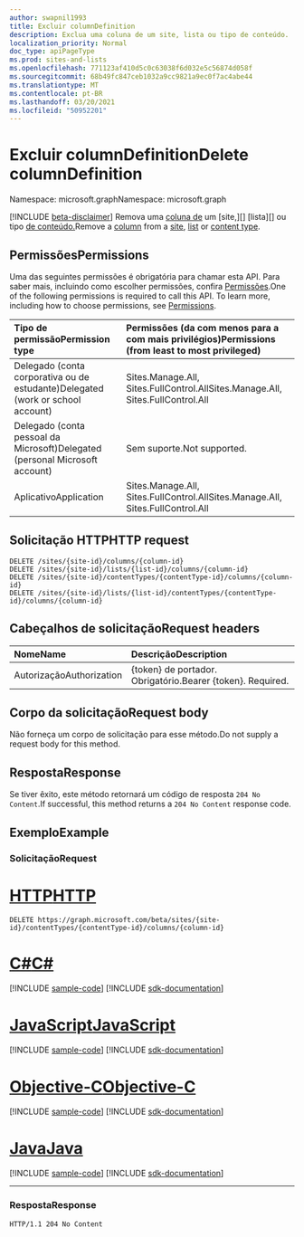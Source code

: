```yaml
---
author: swapnil1993
title: Excluir columnDefinition
description: Exclua uma coluna de um site, lista ou tipo de conteúdo.
localization_priority: Normal
doc_type: apiPageType
ms.prod: sites-and-lists
ms.openlocfilehash: 771123af410d5c0c63038f6d032e5c56874d058f
ms.sourcegitcommit: 68b49fc847ceb1032a9cc9821a9ec0f7ac4abe44
ms.translationtype: MT
ms.contentlocale: pt-BR
ms.lasthandoff: 03/20/2021
ms.locfileid: "50952201"
---
```

# <a name="delete-columndefinition"></a><span data-ttu-id="914f0-103">Excluir columnDefinition</span><span class="sxs-lookup"><span data-stu-id="914f0-103">Delete columnDefinition</span></span>
<span data-ttu-id="914f0-104">Namespace: microsoft.graph</span><span class="sxs-lookup"><span data-stu-id="914f0-104">Namespace: microsoft.graph</span></span>

[!INCLUDE [beta-disclaimer](../../includes/beta-disclaimer.md)]
<span data-ttu-id="914f0-105">Remova uma [coluna de][columndefinition] um [site,][] [lista][] ou tipo [de conteúdo.][contentType]</span><span class="sxs-lookup"><span data-stu-id="914f0-105">Remove a [column][columndefinition] from a [site][], [list][] or [content type][contentType].</span></span>


## <a name="permissions"></a><span data-ttu-id="914f0-106">Permissões</span><span class="sxs-lookup"><span data-stu-id="914f0-106">Permissions</span></span>
<span data-ttu-id="914f0-p101">Uma das seguintes permissões é obrigatória para chamar esta API. Para saber mais, incluindo como escolher permissões, confira [Permissões](/graph/permissions_reference.md).</span><span class="sxs-lookup"><span data-stu-id="914f0-p101">One of the following permissions is required to call this API. To learn more, including how to choose permissions, see [Permissions](/graph/permissions_reference.md).</span></span>

|<span data-ttu-id="914f0-109">Tipo de permissão</span><span class="sxs-lookup"><span data-stu-id="914f0-109">Permission type</span></span>      | <span data-ttu-id="914f0-110">Permissões (da com menos para a com mais privilégios)</span><span class="sxs-lookup"><span data-stu-id="914f0-110">Permissions (from least to most privileged)</span></span>              |
|:--------------------|:---------------------------------------------------------|
|<span data-ttu-id="914f0-111">Delegado (conta corporativa ou de estudante)</span><span class="sxs-lookup"><span data-stu-id="914f0-111">Delegated (work or school account)</span></span> | <span data-ttu-id="914f0-112">Sites.Manage.All, Sites.FullControl.All</span><span class="sxs-lookup"><span data-stu-id="914f0-112">Sites.Manage.All, Sites.FullControl.All</span></span>    |
|<span data-ttu-id="914f0-113">Delegado (conta pessoal da Microsoft)</span><span class="sxs-lookup"><span data-stu-id="914f0-113">Delegated (personal Microsoft account)</span></span> | <span data-ttu-id="914f0-114">Sem suporte.</span><span class="sxs-lookup"><span data-stu-id="914f0-114">Not supported.</span></span>    |
|<span data-ttu-id="914f0-115">Aplicativo</span><span class="sxs-lookup"><span data-stu-id="914f0-115">Application</span></span> | <span data-ttu-id="914f0-116">Sites.Manage.All, Sites.FullControl.All</span><span class="sxs-lookup"><span data-stu-id="914f0-116">Sites.Manage.All, Sites.FullControl.All</span></span> |

## <a name="http-request"></a><span data-ttu-id="914f0-117">Solicitação HTTP</span><span class="sxs-lookup"><span data-stu-id="914f0-117">HTTP request</span></span>

<!-- { "blockType": "ignored" } -->

```http
DELETE /sites/{site-id}/columns/{column-id}
DELETE /sites/{site-id}/lists/{list-id}/columns/{column-id}
DELETE /sites/{site-id}/contentTypes/{contentType-id}/columns/{column-id}
DELETE /sites/{site-id}/lists/{list-id}/contentTypes/{contentType-id}/columns/{column-id}
```
## <a name="request-headers"></a><span data-ttu-id="914f0-118">Cabeçalhos de solicitação</span><span class="sxs-lookup"><span data-stu-id="914f0-118">Request headers</span></span>
|<span data-ttu-id="914f0-119">Nome</span><span class="sxs-lookup"><span data-stu-id="914f0-119">Name</span></span>|<span data-ttu-id="914f0-120">Descrição</span><span class="sxs-lookup"><span data-stu-id="914f0-120">Description</span></span>|
|:---|:---|
|<span data-ttu-id="914f0-121">Autorização</span><span class="sxs-lookup"><span data-stu-id="914f0-121">Authorization</span></span>|<span data-ttu-id="914f0-p102">{token} de portador. Obrigatório.</span><span class="sxs-lookup"><span data-stu-id="914f0-p102">Bearer {token}. Required.</span></span>|

## <a name="request-body"></a><span data-ttu-id="914f0-124">Corpo da solicitação</span><span class="sxs-lookup"><span data-stu-id="914f0-124">Request body</span></span>
<span data-ttu-id="914f0-125">Não forneça um corpo de solicitação para esse método.</span><span class="sxs-lookup"><span data-stu-id="914f0-125">Do not supply a request body for this method.</span></span>

## <a name="response"></a><span data-ttu-id="914f0-126">Resposta</span><span class="sxs-lookup"><span data-stu-id="914f0-126">Response</span></span>

<span data-ttu-id="914f0-127">Se tiver êxito, este método retornará um código de resposta `204 No Content`.</span><span class="sxs-lookup"><span data-stu-id="914f0-127">If successful, this method returns a `204 No Content` response code.</span></span>

## <a name="example"></a><span data-ttu-id="914f0-128">Exemplo</span><span class="sxs-lookup"><span data-stu-id="914f0-128">Example</span></span>

### <a name="request"></a><span data-ttu-id="914f0-129">Solicitação</span><span class="sxs-lookup"><span data-stu-id="914f0-129">Request</span></span>

# <a name="http"></a>[<span data-ttu-id="914f0-130">HTTP</span><span class="sxs-lookup"><span data-stu-id="914f0-130">HTTP</span></span>](#tab/http)
<!-- {
  "blockType": "request",
  "name": "delete_columns_from_contenttype"
}
-->

```http
DELETE https://graph.microsoft.com/beta/sites/{site-id}/contentTypes/{contentType-id}/columns/{column-id}
```
# <a name="c"></a>[<span data-ttu-id="914f0-131">C#</span><span class="sxs-lookup"><span data-stu-id="914f0-131">C#</span></span>](#tab/csharp)
[!INCLUDE [sample-code](../includes/snippets/csharp/delete-columns-from-contenttype-csharp-snippets.md)]
[!INCLUDE [sdk-documentation](../includes/snippets/snippets-sdk-documentation-link.md)]

# <a name="javascript"></a>[<span data-ttu-id="914f0-132">JavaScript</span><span class="sxs-lookup"><span data-stu-id="914f0-132">JavaScript</span></span>](#tab/javascript)
[!INCLUDE [sample-code](../includes/snippets/javascript/delete-columns-from-contenttype-javascript-snippets.md)]
[!INCLUDE [sdk-documentation](../includes/snippets/snippets-sdk-documentation-link.md)]

# <a name="objective-c"></a>[<span data-ttu-id="914f0-133">Objective-C</span><span class="sxs-lookup"><span data-stu-id="914f0-133">Objective-C</span></span>](#tab/objc)
[!INCLUDE [sample-code](../includes/snippets/objc/delete-columns-from-contenttype-objc-snippets.md)]
[!INCLUDE [sdk-documentation](../includes/snippets/snippets-sdk-documentation-link.md)]

# <a name="java"></a>[<span data-ttu-id="914f0-134">Java</span><span class="sxs-lookup"><span data-stu-id="914f0-134">Java</span></span>](#tab/java)
[!INCLUDE [sample-code](../includes/snippets/java/delete-columns-from-contenttype-java-snippets.md)]
[!INCLUDE [sdk-documentation](../includes/snippets/snippets-sdk-documentation-link.md)]

---


### <a name="response"></a><span data-ttu-id="914f0-135">Resposta</span><span class="sxs-lookup"><span data-stu-id="914f0-135">Response</span></span>

<!-- {
  "blockType": "response",
  "truncated": true
}
-->
```http
HTTP/1.1 204 No Content
```

[list]: ../resources/list.md
[columndefinition]: ../resources/columndefinition.md
[contentType]: ../resources/contentType.md
[site]: ../resources/site.md
